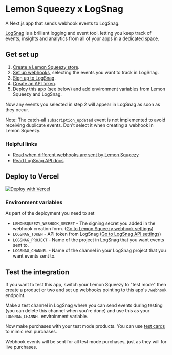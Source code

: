 # Lemon Squeezy x LogSnag

A Next.js app that sends webhook events to LogSnag.

[LogSnag](https://logsnag.com/) is a brilliant logging and event tool, letting you keep track of events, insights and analytics from all of your apps in a dedicated space.

## Get set up

1. [Create a Lemon Squeezy store](https://app.lemonsqueezy.com/register).
2. [Set up webhooks](https://app.lemonsqueezy.com/help/webhooks), selecting the events you want to track in LogSnag.
3. [Sign up to LogSnag](https://app.logsnag.com/).
4. [Create an API token](https://app.logsnag.com/dashboard/settings/api).
5. Deploy this app (see below) and add environment variables from Lemon Squeezy and LogSnag.

Now any events you selected in step 2 will appear in LogSnag as soon as they occur.

Note: The catch-all `subscription_updated` event is not implemented to avoid receiving duplicate events. Don't select it when creating a webhook in Lemon Squeezy.

### Helpful links

- [Read when different webhooks are sent by Lemon Squeezy](https://docs.lemonsqueezy.com/api/webhooks#event-types)
- [Read LogSnag API docs](https://docs.logsnag.com/endpoints/log)

## Deploy to Vercel

[![Deploy with Vercel](https://vercel.com/button)](https://vercel.com/new/clone?repository-url=https%3A%2F%2Fgithub.com%2Flmsqueezy%2Flogsnag-nextjs&env=LEMONSQUEEZY_WEBHOOK_SECRET,LOGSNAG_TOKEN,LOGSNAG_PROJECT,LOGSNAG_CHANNEL&envDescription=https%3A%2F%2Fgithub.com%2Flmsqueezy%2Flogsnag-nextjs%23environment-variables&project-name=lemonsqueezy-logsnag-nextjs&repository-name=lemonsqueezy-logsnag-nextjs)

### Environment variables

As part of the deployment you need to set 

- `LEMONSQUEEZY_WEBHOOK_SECRET` - The signing secret you added in the webhook creation form. ([Go to Lemon Squeezy webhook settings](https://app.lemonsqueezy.com/help/webhooks))
- `LOGSNAG_TOKEN` - API token from LogSnag ([Go to LogSnag API settings](https://app.logsnag.com/dashboard/settings/api))
- `LOGSNAG_PROJECT` - Name of the project in LogSnag that you want events sent to.
- `LOGSNAG_CHANNEL` - Name of the channel in your LogSnag project that you want events sent to.

## Test the integration

If you want to test this app, switch your Lemon Squeezy to "test mode" then create a product or two and set up webhooks pointing to this app's `/webhook` endpoint.

Make a test channel in LogSnag where you can send events during testing (you can delete this channel when you're done) and use this as your `LOGSNAG_CHANNEL` enviroinment variable.

Now make purchases with your test mode products. You can use [test cards](https://docs.lemonsqueezy.com/help/getting-started/test-mode#test-card-numbers) to mimic real purchases.

Webhook events will be sent for all test mode purchases, just as they will for live purchases.
